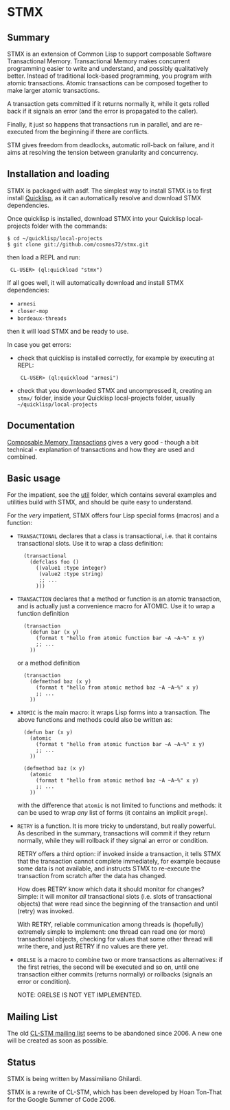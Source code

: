 STMX
======

Summary
-------

STMX is an extension of Common Lisp to support composable Software
Transactional Memory. Transactional Memory makes concurrent programming
easier to write and understand, and possibly qualitatively better.
Instead of traditional lock-based programming, you program with atomic
transactions. Atomic transactions can be composed together to make larger
atomic transactions.

A transaction gets committed if it returns normally it, while it gets
rolled back if it signals an error (and the error is propagated to the caller).

Finally, it just so happens that transactions run in parallel,
and are re-executed from the beginning if there are conflicts.

STM gives freedom from deadlocks, automatic roll-back on failure,
and it aims at resolving the tension between granularity and concurrency.


Installation and loading
------------------------

STMX is packaged with asdf. The simplest way to install STMX is to
first install [Quicklisp](http://www.quicklisp.org), as it can automatically
resolve and download STMX dependencies.

Once quicklisp is installed, download STMX into your Quicklisp
local-projects folder with the commands:

    $ cd ~/quicklisp/local-projects
    $ git clone git://github.com/cosmos72/stmx.git

then load a REPL and run:

     CL-USER> (ql:quickload "stmx")
     
If all goes well, it will automatically download and install STMX dependencies:

- `arnesi`
- `closer-mop`
- `bordeaux-threads`

then it will load STMX and be ready to use.

In case you get errors:

- check that quicklisp is installed correctly, for example by executing at
  REPL:

       CL-USER> (ql:quickload "arnesi")

- check that you downloaded STMX and uncompressed it, creating an
  `stmx/` folder, inside your Quicklisp local-projects folder, usually
  `~/quicklisp/local-projects`


Documentation
-------------

[Composable Memory Transactions](http://research.microsoft.com/~simonpj/papers/stm/stm.pdf)
gives a very good - though a bit technical - explanation of transactions and how they are used and combined.

Basic usage
-----------

For the impatient, see the [util](util) folder, which contains several
examples and utilities build with STMX, and should be quite easy to
understand.

For the *very* impatient, STMX offers four Lisp special forms (macros)
and a function:

- `TRANSACTIONAL` declares that a class is transactional, i.e. that it
  contains transactional slots. Use it to wrap a class definition:
  
        (transactional
          (defclass foo ()
            ((value1 :type integer)
             (value2 :type string)
             ;; ...
            )))

- `TRANSACTION` declares that a method or function is an atomic
  transaction, and is actually just a convenience macro for ATOMIC.
  Use it to wrap a function definition
  
        (transaction
          (defun bar (x y)
            (format t "hello from atomic function bar ~A ~A~%" x y)
            ;; ...
          ))
      
  or a method definition
  
        (transaction
          (defmethod baz (x y)
            (format t "hello from atomic method baz ~A ~A~%" x y)
            ;; ...
          ))

- `ATOMIC` is the main macro: it wraps Lisp forms into a transaction.
  The above functions and methods could also be written as:
  
        (defun bar (x y)
          (atomic
            (format t "hello from atomic function bar ~A ~A~%" x y)
            ;; ...
          ))
      
        (defmethod baz (x y)
          (atomic
            (format t "hello from atomic method baz ~A ~A~%" x y)
            ;; ...
          ))
      
  with the difference that `atomic` is not limited to functions and
  methods: it can be used to wrap *any* list of forms (it contains an
  implicit `progn`).

- `RETRY` is a function. It is more tricky to understand, but really powerful.
  As described in the summary, transactions will commit if they return normally,
  while they will rollback if they signal an error or condition.

  RETRY offers a third option: if invoked inside a transaction, it tells
  STMX that the transaction cannot complete immediately, for example
  because some data is not available, and instructs STMX to re-execute
  the transaction from scratch after the data has changed.

  How does RETRY know which data it should monitor for changes?
  Simple: it will monitor *all* transactional slots (i.e. slots of
  transactional objects) that were read since the beginning of the
  transaction and until (retry) was invoked. 

  With RETRY, reliable communication among threads is (hopefully)
  extremely simple to implement: one thread can read one (or more)
  transactional objects, checking for values that some other thread
  will write there, and just RETRY if no values are there yet.

- `ORELSE` is a macro to combine two or more transactions as alternatives:
  if the first retries, the second will be executed and so on, until one
  transaction either commits (returns normally) or rollbacks (signals an error
  or condition).

  NOTE: ORELSE IS NOT YET IMPLEMENTED.

Mailing List
------------

The old [CL-STM mailing list](http://common-lisp.net/cgi-bin/mailman/listinfo/cl-stm-devel)
seems to be abandoned since 2006. A new one will be created as soon as possible.

Status
------

STMX is being written by Massimiliano Ghilardi.

STMX is a rewrite of CL-STM, which has been developed by Hoan Ton-That
for the Google Summer of Code 2006.

